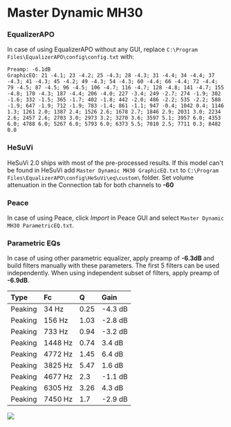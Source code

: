 # Master Dynamic MH30

### EqualizerAPO
In case of using EqualizerAPO without any GUI, replace `C:\Program Files\EqualizerAPO\config\config.txt`
with:
```
Preamp: -6.1dB
GraphicEQ: 21 -4.1; 23 -4.2; 25 -4.3; 28 -4.3; 31 -4.4; 34 -4.4; 37 -4.3; 41 -4.3; 45 -4.2; 49 -4.3; 54 -4.3; 60 -4.4; 66 -4.4; 72 -4.4; 79 -4.5; 87 -4.5; 96 -4.5; 106 -4.7; 116 -4.7; 128 -4.8; 141 -4.7; 155 -4.8; 170 -4.3; 187 -4.4; 206 -4.0; 227 -3.4; 249 -2.7; 274 -1.9; 302 -1.6; 332 -1.5; 365 -1.7; 402 -1.8; 442 -2.0; 486 -2.2; 535 -2.2; 588 -1.9; 647 -1.9; 712 -1.9; 783 -1.4; 861 -1.1; 947 -0.4; 1042 0.4; 1146 1.3; 1261 2.0; 1387 2.4; 1526 2.6; 1678 2.7; 1846 2.9; 2031 3.0; 2234 2.6; 2457 2.6; 2703 3.0; 2973 3.2; 3270 3.6; 3597 5.1; 3957 6.0; 4353 6.0; 4788 6.0; 5267 6.0; 5793 6.0; 6373 5.5; 7010 2.5; 7711 0.3; 8482 0.0
```

### HeSuVi
HeSuVi 2.0 ships with most of the pre-processed results. If this model can't be found in HeSuVi add
`Master Dynamic MH30 GraphicEQ.txt` to `C:\Program Files\EqualizerAPO\config\HeSuVi\eq\custom\` folder.
Set volume attenuation in the Connection tab for both channels to **-60**

### Peace
In case of using Peace, click *Import* in Peace GUI and select `Master Dynamic MH30 ParametricEQ.txt`.

### Parametric EQs
In case of using other parametric equalizer, apply preamp of **-6.3dB** and build filters manually
with these parameters. The first 5 filters can be used independently.
When using independent subset of filters, apply preamp of **-6.9dB**.

| Type    | Fc      |    Q | Gain    |
|:--------|:--------|:-----|:--------|
| Peaking | 34 Hz   | 0.25 | -4.3 dB |
| Peaking | 156 Hz  | 1.03 | -2.8 dB |
| Peaking | 733 Hz  | 0.94 | -3.2 dB |
| Peaking | 1448 Hz | 0.74 | 3.4 dB  |
| Peaking | 4772 Hz | 1.45 | 6.4 dB  |
| Peaking | 3825 Hz | 5.47 | 1.6 dB  |
| Peaking | 4677 Hz | 2.3  | -1.1 dB |
| Peaking | 6305 Hz | 3.26 | 4.3 dB  |
| Peaking | 7450 Hz | 1.7  | -2.9 dB |

![](https://raw.githubusercontent.com/jaakkopasanen/AutoEq/master/results/innerfidelity/sbaf-serious/Master%20Dynamic%20MH30/Master%20Dynamic%20MH30.png)